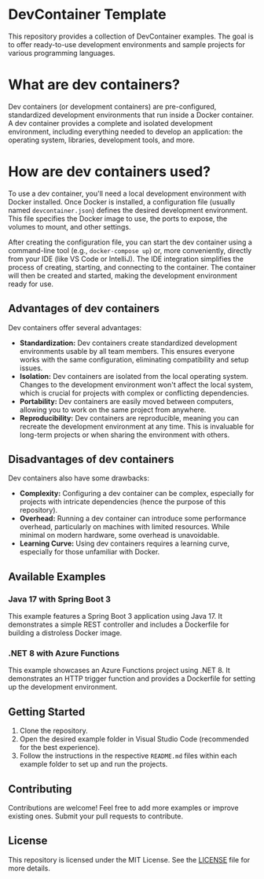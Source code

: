 # DevContainer Template

This repository provides a collection of DevContainer examples.  The goal is to offer ready-to-use development environments and sample projects for various programming languages.

# What are dev containers?

Dev containers (or development containers) are pre-configured, standardized development environments that run inside a Docker container.  A dev container provides a complete and isolated development environment, including everything needed to develop an application: the operating system, libraries, development tools, and more.

# How are dev containers used?

To use a dev container, you'll need a local development environment with Docker installed. Once Docker is installed, a configuration file (usually named `devcontainer.json`) defines the desired development environment. This file specifies the Docker image to use, the ports to expose, the volumes to mount, and other settings.

After creating the configuration file, you can start the dev container using a command-line tool (e.g., `docker-compose up`) or, more conveniently, directly from your IDE (like VS Code or IntelliJ). The IDE integration simplifies the process of creating, starting, and connecting to the container. The container will then be created and started, making the development environment ready for use.

## Advantages of dev containers

Dev containers offer several advantages:

- **Standardization:** Dev containers create standardized development environments usable by all team members. This ensures everyone works with the same configuration, eliminating compatibility and setup issues.
- **Isolation:** Dev containers are isolated from the local operating system. Changes to the development environment won't affect the local system, which is crucial for projects with complex or conflicting dependencies.
- **Portability:** Dev containers are easily moved between computers, allowing you to work on the same project from anywhere.
- **Reproducibility:** Dev containers are reproducible, meaning you can recreate the development environment at any time. This is invaluable for long-term projects or when sharing the environment with others.

## Disadvantages of dev containers

Dev containers also have some drawbacks:

- **Complexity:** Configuring a dev container can be complex, especially for projects with intricate dependencies (hence the purpose of this repository).
- **Overhead:** Running a dev container can introduce some performance overhead, particularly on machines with limited resources. While minimal on modern hardware, some overhead is unavoidable.
- **Learning Curve:**  Using dev containers requires a learning curve, especially for those unfamiliar with Docker.

## Available Examples

### Java 17 with Spring Boot 3

This example features a Spring Boot 3 application using Java 17. It demonstrates a simple REST controller and includes a Dockerfile for building a distroless Docker image.

### .NET 8 with Azure Functions

This example showcases an Azure Functions project using .NET 8. It demonstrates an HTTP trigger function and provides a Dockerfile for setting up the development environment.

## Getting Started

1. Clone the repository.
2. Open the desired example folder in Visual Studio Code (recommended for the best experience).
3. Follow the instructions in the respective `README.md` files within each example folder to set up and run the projects.

## Contributing

Contributions are welcome! Feel free to add more examples or improve existing ones.  Submit your pull requests to contribute.

## License

This repository is licensed under the MIT License. See the [LICENSE](LICENSE) file for more details.
